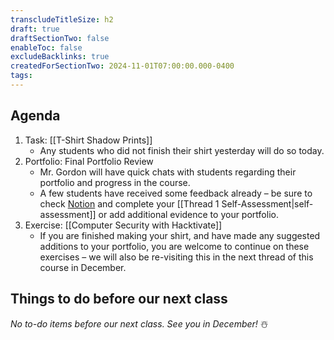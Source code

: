 ```yaml
---
transcludeTitleSize: h2
draft: true
draftSectionTwo: false
enableToc: false
excludeBacklinks: true
createdForSectionTwo: 2024-11-01T07:00:00.000-0400
tags:
---
```

## Agenda
1. Task: [[T-Shirt Shadow Prints]]
	- Any students who did not finish their shirt yesterday will do so today.
1. Portfolio: Final Portfolio Review
	- Mr. Gordon will have quick chats with students regarding their portfolio and progress in the course.
	- A few students have received some feedback already – be sure to check [Notion](https://notion.so) and complete your [[Thread 1 Self-Assessment|self-assessment]] or add additional evidence to your portfolio.
1. Exercise: [[Computer Security with Hacktivate]]
	- If you are finished making your shirt, and have made any suggested additions to your portfolio, you are welcome to continue on these exercises – we will also be re-visiting this in the next thread of this course in December.

## Things to do before our next class

_No to-do items before our next class. See you in December!_ ☃️